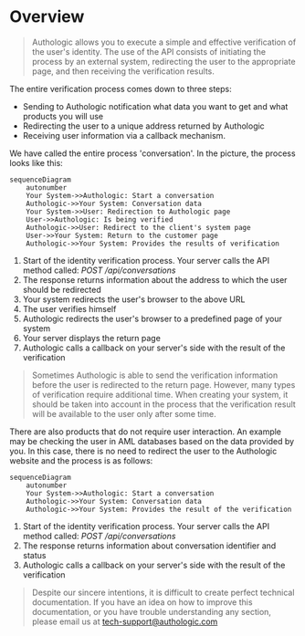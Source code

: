 # Overview

<!-- theme: info -->
>
> Authologic allows you to execute a simple and effective verification of the user's identity. 
> The use of the API consists of initiating the process by an external system, redirecting the 
> user to the appropriate page, and then receiving the verification results.

The entire verification process comes down to three steps:
 
- Sending to Authologic notification what data you want to get and what products you will use
- Redirecting the user to a unique address returned by Authologic
- Receiving user information via a callback mechanism.

We have called the entire process 'conversation'. In the picture, the process looks like this:

```mermaid
sequenceDiagram
    autonumber
    Your System->>Authologic: Start a conversation
    Authologic->>Your System: Conversation data
    Your System->>User: Redirection to Authologic page
    User->>Authologic: Is being verified
    Authologic->>User: Redirect to the client's system page
    User->>Your System: Return to the customer page
    Authologic->>Your System: Provides the results of verification
```

1. Start of the identity verification process. Your server calls the API method called: *POST /api/conversations*
2. The response returns information about the address to which the user should be redirected
3. Your system redirects the user's browser to the above URL
4. The user verifies himself
5. Authologic redirects the user's browser to a predefined page of your system
6. Your server displays the return page
7. Authologic calls a callback on your server's side with the result of the verification

<!-- theme: tip -->
>
> Sometimes Authologic is able to send the verification information before the user is redirected to the 
> return page. However, many types of verification require additional time. When creating your system, it 
> should be taken into account in the process that the verification result will be available to the user only 
> after some time.

There are also products that do not require user interaction. An example may be checking the user in AML 
databases based on the data provided by you. In this case, there is no need to redirect the user to the 
Authologic website and the process is as follows:


```mermaid
sequenceDiagram
    autonumber
    Your System->>Authologic: Start a conversation
    Authologic->>Your System: Conversation data
    Authologic->>Your System: Provides the result of the verification
```

1. Start of the identity verification process. Your server calls the API method called: *POST /api/conversations*
2. The response returns information about conversation identifier and status
3. Authologic calls a callback on your server's side with the result of the verification

<!-- theme: info -->
>
> Despite our sincere intentions, it is difficult to create perfect technical documentation.
> If you have an idea on how to improve this documentation, or you have trouble understanding any section,
> please email us at tech-support@authologic.com
